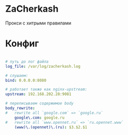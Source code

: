 # ZaCherkash

Прокси с хитрыми правилами

# Конфиг

```yaml

# путь до лог файла
log_file: /var/log/zacherkash.log

# слушаем:
bind: 0.0.0.0:8080

# работает также как nginx-upstream:
upstream: 192.168.202.28:9081

# переписываем содержимое body
body_rewrite:
#   rewrite all `google.com` => `google.ru`
    google\.com: google.ru
#   rewrite all `www.opennet.ru` => `ru.opennet.www`
    (www)\.(opennet)\.(ru): $3.$2.$1

```
